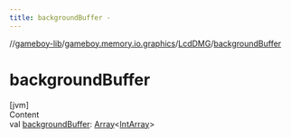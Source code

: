 ```yaml
---
title: backgroundBuffer -
---
```

//[gameboy-lib](../../index.md)/[gameboy.memory.io.graphics](../index.md)/[LcdDMG](index.md)/[backgroundBuffer](background-buffer.md)



# backgroundBuffer  
[jvm]  
Content  
val [backgroundBuffer](background-buffer.md): [Array](https://kotlinlang.org/api/latest/jvm/stdlib/kotlin/-array/index.html)<[IntArray](https://kotlinlang.org/api/latest/jvm/stdlib/kotlin/-int-array/index.html)>  



